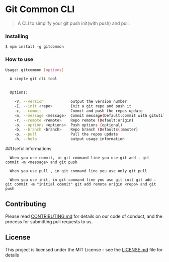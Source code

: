 # Git Common CLI

> A CLI to simplify your git push init(with push) and pull.

### Installing

```
$ npm install -g gitcommon
```

### How to use

```sh
Usage: gitcommon [options]

  A simple git cli tool


  Options:

    -V, --version            output the version number
    -I, --init <repo>        Init a git repo and push it
    -c, --commit             Commit and push the repos update
    -m, --message <message>  Commit message(Default:commit with gitutils)
    -r, --remote <remote>    Repo remote (Default:origin)
    -o, --options <options>  Push options (optional)
    -b, --branch <branch>    Repo branch (Defaults(:master)
    -p, --pull               Pull the repos update
    -h, --help               output usage information

```
##Useful informations
```
  When you use commit, in git command line you use git add . git commit -m <message> and git push

  When you use pull , in git command line you use only git pull

  When you use init, in git command line you use git init git add . git commit -m "initial commit" git add remote origin <repo> and git push
  ```

## Contributing

Please read [CONTRIBUTING.md](CONTRIBUTING.md) for details on our code of conduct, and the process for submitting pull requests to us.

## License

This project is licensed under the MIT License - see the [LICENSE.md](LICENSE.md) file for details
